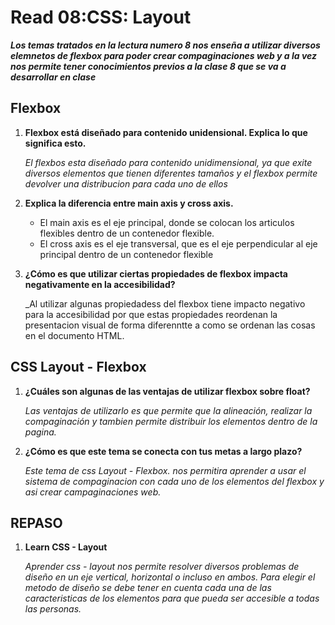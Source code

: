 # Read 08:CSS: Layout
***Los temas tratados en la lectura numero 8 nos enseña a utilizar diversos elemnetos de flexbox para poder crear compaginaciones web y a la vez  nos permite tener conocimientos previos a la clase 8 que se va a desarrollar en clase***
## **Flexbox**
1. **Flexbox está diseñado para contenido unidensional. Explica lo que significa esto.**

    _El flexbos esta diseñado para contenido unidimensional, ya que exite diversos elementos que tienen diferentes tamaños y el flexbox permite devolver una distribucion para cada uno de ellos_

2. **Explica la diferencia entre main axis y cross axis.**
    + El main axis es el eje principal, donde se colocan los articulos flexibles dentro de un contenedor flexible.
    + El cross axis es el eje transversal, que es el eje perpendicular al eje principal dentro de un contenedor flexible

3. **¿Cómo es que utilizar ciertas propiedades de flexbox impacta negativamente en la accesibilidad?**
   
   _Al utilizar algunas propiedadess del flexbox tiene impacto negativo para la accesibilidad por que estas propiedades reordenan la presentacion visual de forma diferenntte a como se ordenan las cosas en el documento HTML.

## **CSS Layout - Flexbox**
1. **¿Cuáles son algunas de las ventajas de utilizar flexbox sobre float?**

    _Las ventajas de utilizarlo es que permite que la alineación, realizar la compaginación y tambien permite distribuir los elementos dentro de la pagina._


2. **¿Cómo es que este tema se conecta con tus metas a largo plazo?**

     _Este tema de css Layout - Flexbox. nos permitira aprender a usar el sistema de compaginacion con cada uno de los elementos del flexbox y asi crear campaginaciones web._   

## **REPASO**
1. **Learn CSS - Layout**

    _Aprender css - layout nos permite resolver diversos problemas de diseño en un eje vertical, horizontal o incluso en ambos. Para elegir el metodo de diseño se debe tener en cuenta cada una de las caracteristicas de los elementos para que pueda ser accesible a todas las personas._

